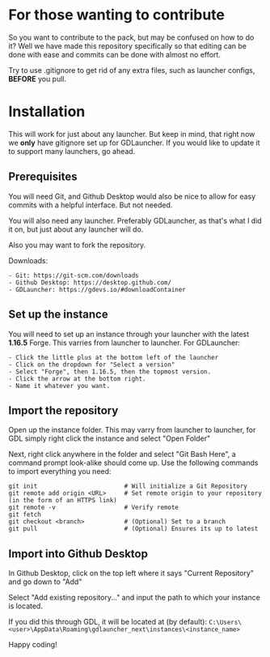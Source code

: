 # For those wanting to contribute

So you want to contribute to the pack, but may be confused on how to do it? Well we have made this repository specifically so that editing can be done with ease and commits can be done with almost no effort.

Try to use .gitignore to get rid of any extra files, such as launcher configs, **BEFORE** you pull.

# Installation

This will work for just about any launcher. But keep in mind, that right now we **only** have gitignore set up for GDLauncher. If you would like to update it to support many launchers, go ahead.

## Prerequisites

You will need Git, and Github Desktop would also be nice to allow for easy commits with a helpful interface. But not needed.

You will also need any launcher. Preferably GDLauncher, as that's what I did it on, but just about any launcher will do.

Also you may want to fork the repository.

Downloads:

    - Git: https://git-scm.com/downloads
    - Github Desktop: https://desktop.github.com/
    - GDLauncher: https://gdevs.io/#downloadContainer

## Set up the instance

You will need to set up an instance through your launcher with the latest **1.16.5** Forge. This varries from launcher to launcher. For GDLauncher:

    - Click the little plus at the bottom left of the launcher
    - Click on the dropdown for "Select a version"
    - Select "Forge", then 1.16.5, then the topmost version.
    - Click the arrow at the bottom right.
    - Name it whatever you want.

## Import the repository

Open up the instance folder. This may varry from launcher to launcher, for GDL simply right click the instance and select "Open Folder"

Next, right click anywhere in the folder and select "Git Bash Here", a command prompt look-alike should come up. Use the following commands to import everything you need:

```
git init                        # Will initialize a Git Repository
git remote add origin <URL>     # Set remote origin to your repository (in the form of an HTTPS link)
git remote -v                   # Verify remote
git fetch
git checkout <branch>           # (Optional) Set to a branch
git pull                        # (Optional) Ensures its up to latest
```

## Import into Github Desktop

In Github Desktop, click on the top left where it says "Current Repository" and go down to "Add"

Select "Add existing repository..." and input the path to which your instance is located.

If you did this through GDL, it will be located at (by default): `C:\Users\<user>\AppData\Roaming\gdlauncher_next\instances\<instance_name>`

Happy coding!